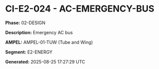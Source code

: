 # CI-E2-024 - AC-EMERGENCY-BUS

**Phase:** 02-DESIGN

**Description:** Emergency AC bus

**AMPEL:** AMPEL-01-TUW (Tube and Wing)

**Segment:** E2-ENERGY

**Generated:** 2025-08-25 17:27:29 UTC
